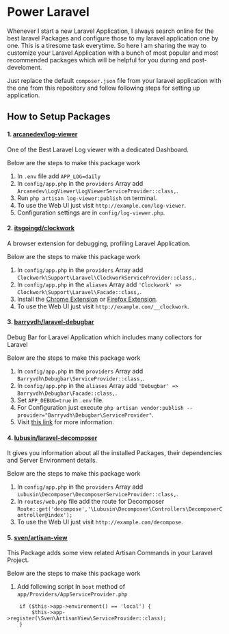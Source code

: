 # Power Laravel
Whenever I start a new Laravel Application, I always search online for the best laravel Packages and configure those to my laravel application one by one. This is a tiresome task everytime.
So here I am sharing the way to customize your Laravel Application with a bunch of most popular and most recommended packages which will be helpful for you during and post-develoment.

Just replace the default `composer.json` file from your laravel application with the one from this repository and follow following steps for setting up application.

## How to Setup Packages

#### 1. [arcanedev/log-viewer](https://github.com/ARCANEDEV/LogViewer)
One of the Best Laravel Log viewer with a dedicated Dashboard.

Below are the steps to make this package work

1. In `.env` file add `APP_LOG=daily`
2. In `config/app.php` in the `providers` Array add `Arcanedev\LogViewer\LogViewerServiceProvider::class,`.
3. Run `php artisan log-viewer:publish` on terminal.
4. To use the Web UI just visit `http://example.com/log-viewer`.
5. Configuration settings are in `config/log-viewer.php`.


#### 2. [itsgoingd/clockwork](https://github.com/itsgoingd/clockwork)
A browser extension for debugging, profiling Laravel Application.

Below are the steps to make this package work

1. In `config/app.php` in the `providers` Array add `Clockwork\Support\Laravel\ClockworkServiceProvider::class,`.
2. In `config/app.php` in the `aliases` Array add `'Clockwork' => Clockwork\Support\Laravel\Facade::class,`.
3. Install the [Chrome Extension](https://chrome.google.com/webstore/detail/clockwork/dmggabnehkmmfmdffgajcflpdjlnoemp) or [Firefox Extension](https://addons.mozilla.org/en-US/firefox/addon/clockwork-dev-tools/).
4. To use the Web UI just visit `http://example.com/__clockwork`.

#### 3. [barryvdh/laravel-debugbar](https://github.com/barryvdh/laravel-debugbar)

Debug Bar for Laravel Application which includes many collectors for Laravel

Below are the steps to make this package work

1. In `config/app.php` in the `providers` Array add `Barryvdh\Debugbar\ServiceProvider::class,`.
2. In `config/app.php` in the `aliases` Array add `'Debugbar' => Barryvdh\Debugbar\Facade::class,`.
3. Set `APP_DEBUG=true` in `.env` file.
4. For Configuration just execute `php artisan vendor:publish --provider="Barryvdh\Debugbar\ServiceProvider"`.
5. Visit [this link](https://github.com/barryvdh/laravel-debugbar) for more information.

#### 4. [lubusin/laravel-decomposer](https://github.com/lubusin/laravel-decomposer)

It gives you information about all the installed Packages, their dependencies and Server Environment details.

Below are the steps to make this package work

1. In `config/app.php` in the `providers` Array add `Lubusin\Decomposer\DecomposerServiceProvider::class,`.
2. In `routes/web.php` file add the route for Decomposer `Route::get('decompose','\Lubusin\Decomposer\Controllers\DecomposerController@index');`
3. To use the Web UI just visit `http://example.com/decompose`.

#### 5. [sven/artisan-view](https://packagist.org/packages/sven/artisan-view)

This Package adds some view related Artisan Commands in your Laravel Project.

Below are the steps to make this package work

1. Add following script In `boot` method of `app/Providers/AppServiceProvider.php`
```
    if ($this->app->environment() == 'local') {
        $this->app->register(\Sven\ArtisanView\ServiceProvider::class);
    }
```